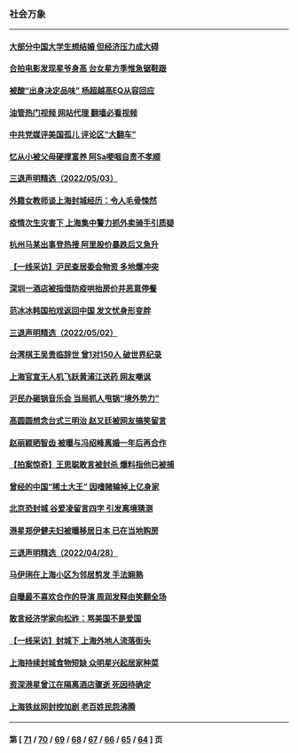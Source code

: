 ### 社会万象
---
#### [大部分中国大学生想结婚 但经济压力成大碍](../../pages/ncid282/n13729693.md?05080445) 
#### [合拍电影发现星爷身高 台女星方季惟急锯鞋跟](../../pages/ncid282/n13728997.md?05080445) 
#### [被酸“出身决定品味” 杨超越高EQ从容回应](../../pages/ncid282/n13727357.md?05080445) 
#### [油管热门视频 网站代理 翻墙必看视频](http://209.222.30.114:81/youtube.html?05080445)
#### [中共党媒评美国孤儿 评论区“大翻车”](../../pages/ncid282/n13726953.md?05080445) 
#### [忆从小被父母硬撑富养 阿Sa哽咽自责不孝顺](../../pages/ncid282/n13726528.md?05080445) 
#### [三退声明精选（2022/05/03）](../../pages/ncid282/n13726619.md?05080445) 
#### [外籍女教师谈上海封城经历：令人毛骨悚然](../../pages/ncid282/n13726338.md?05080445) 
#### [疫情次生灾害下 上海集中警力抓外卖骑手引质疑](../../pages/ncid282/n13726176.md?05080445) 
#### [杭州马某出事登热搜 阿里股价暴跌后又急升](../../pages/ncid282/n13726134.md?05080445) 
#### [【一线采访】沪民查居委会物资 多地爆冲突](../../pages/ncid282/n13726070.md?05080445) 
#### [深圳一酒店被指借防疫哄抬房价并恶意停餐](../../pages/ncid282/n13726003.md?05080445) 
#### [范冰冰韩国拍戏返回中国 发文忧身形变胖](../../pages/ncid282/n13725752.md?05080445) 
#### [三退声明精选（2022/05/02）](../../pages/ncid282/n13725703.md?05080445) 
#### [台湾棋王吴贵临辞世 曾1对150人 破世界纪录](../../pages/ncid282/n13725443.md?05080445) 
#### [上海官宣无人机飞跃黄浦江送药 网友嘲讽](../../pages/ncid282/n13725468.md?05080445) 
#### [沪民办砸锅音乐会 当局抓人甩锅“境外势力”](../../pages/ncid282/n13723970.md?05080445) 
#### [高圆圆想念台式三明治 赵又廷被网友搞笑留言](../../pages/ncid282/n13723648.md?05080445) 
#### [赵丽颖晒智齿 被曝与冯绍峰离婚一年后再合作](../../pages/ncid282/n13723633.md?05080445) 
#### [【拍案惊奇】王思聪敢言被封杀 爆料指他已被捕](../../pages/ncid282/n13723559.md?05080445) 
#### [曾经的中国“稀土大王” 因嗜赌输掉上亿身家](../../pages/ncid282/n13723521.md?05080445) 
#### [北京恐封城 谷爱凌留言四字 引发离境猜测](../../pages/ncid282/n13723349.md?05080445) 
#### [港星郑伊健夫妇被曝移居日本 已在当地购房](../../pages/ncid282/n13722835.md?05080445) 
#### [三退声明精选（2022/04/28）](../../pages/ncid282/n13723028.md?05080445) 
#### [马伊琍在上海小区为邻居剪发 手法娴熟](../../pages/ncid282/n13722752.md?05080445) 
#### [自曝最不喜欢合作的导演 周润发释由笑翻全场](../../pages/ncid282/n13722783.md?05080445) 
#### [敢言经济学家向松祚：骂美国不是爱国](../../pages/ncid282/n13722714.md?05080445) 
#### [【一线采访】封城下 上海外地人流落街头](../../pages/ncid282/n13722763.md?05080445) 
#### [上海持续封城食物短缺 众明星兴起居家种菜](../../pages/ncid282/n13722041.md?05080445) 
#### [资深港星曾江在隔离酒店骤逝 死因待确定](../../pages/ncid282/n13721952.md?05080445) 
#### [上海铁丝网封控加剧 老百姓民怨沸腾](../../pages/ncid282/n13721900.md?05080445) 

---
#### 第 [ [71](./71.md?05080445) / [70](./70.md?05080445) / [69](./69.md?05080445) / [68](./68.md?05080445) / [67](./67.md?05080445) / [66](./66.md?05080445) / [65](./65.md?05080445) / [64](./64.md?05080445) ] 页
